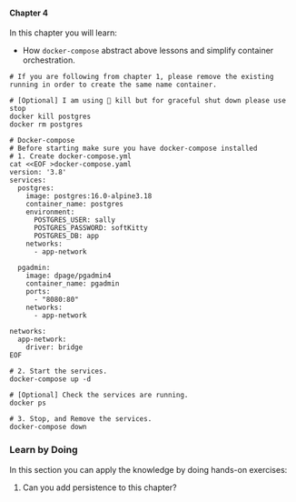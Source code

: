 #### Chapter 4

In this chapter you will learn:

- How `docker-compose` abstract above lessons and simplify container orchestration.

```shell
# If you are following from chapter 1, please remove the existing running in order to create the same name container.

# [Optional] I am using 🙈 kill but for graceful shut down please use stop
docker kill postgres
docker rm postgres

# Docker-compose
# Before starting make sure you have docker-compose installed
# 1. Create docker-compose.yml
cat <<EOF >docker-compose.yaml
version: '3.8'
services:
  postgres:
    image: postgres:16.0-alpine3.18
    container_name: postgres
    environment:
      POSTGRES_USER: sally
      POSTGRES_PASSWORD: softKitty
      POSTGRES_DB: app
    networks:
      - app-network

  pgadmin:
    image: dpage/pgadmin4
    container_name: pgadmin
    ports:
      - "8080:80"
    networks:
      - app-network

networks:
  app-network:
    driver: bridge
EOF

# 2. Start the services.
docker-compose up -d

# [Optional] Check the services are running.
docker ps

# 3. Stop, and Remove the services.
docker-compose down
```
### Learn by Doing

In this section you can apply the knowledge by doing hands-on exercises:

1. Can you add persistence to this chapter?
